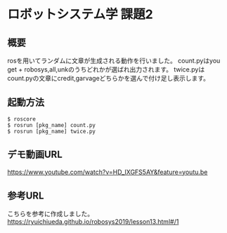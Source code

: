 # ロボットシステム学 課題2

## 概要
rosを用いてランダムに文章が生成される動作を行いました。
count.pyはyou get + robosys,all,unkのうちどれかが選ばれ出力されます。
twice.pyはcount.pyの文章にcredit,garvageどちらかを選んで付け足し表示します。

## 起動方法
    $ roscore  
    $ rosrun [pkg_name] count.py  
    $ rosrun [pkg_name] twice.py
      
## デモ動画URL
https://www.youtube.com/watch?v=HD_IXGFS5AY&feature=youtu.be

## 参考URL
こちらを参考に作成しました。
https://ryuichiueda.github.io/robosys2019/lesson13.html#/1
